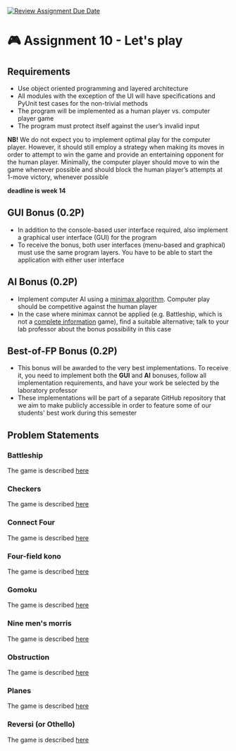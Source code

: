 [![Review Assignment Due Date](https://classroom.github.com/assets/deadline-readme-button-22041afd0340ce965d47ae6ef1cefeee28c7c493a6346c4f15d667ab976d596c.svg)](https://classroom.github.com/a/AM3fGEK5)
# :video_game: Assignment 10 - Let's play
## Requirements
- Use object oriented programming and layered architecture
- All modules with the exception of the UI will have specifications and PyUnit test cases for the non-trivial methods
- The program will be implemented as a human player vs. computer player game
- The program must protect itself against the user’s invalid input

**NB!** We do not expect you to implement optimal play for the computer player. However, it should still employ a strategy when making its moves in order to attempt to win the game and provide an entertaining opponent for the human player. Minimally, the computer player should move to win the game whenever possible and should block the human player’s attempts at 1-move victory, whenever possible

**deadline is week 14**

## GUI Bonus (0.2P)
- In addition to the console-based user interface required, also implement a graphical user interface (GUI) for the program
- To receive the bonus, both user interfaces (menu-based and graphical) must use the same program layers. You have to be able to start the application with either user interface
## AI Bonus (0.2P)
- Implement computer AI using a [minimax algorithm](https://en.wikipedia.org/wiki/Minimax). Computer play should be competitive against the human player
- In the case where minimax cannot be applied (e.g. Battleship, which is not a [complete information](https://en.wikipedia.org/wiki/Complete_information) game), find a suitable alternative; talk to your lab professor about the bonus possibility in this case
## Best-of-FP Bonus (0.2P)
- This bonus will be awarded to the very best implementations. To receive it, you need to implement both the **GUI** and **AI** bonuses, follow all implementation requirements, and have your work be selected by the laboratory professor
- These implementations will be part of a separate GitHub repository that we aim to make publicly accessible in order to feature some of our students' best work during this semester


## Problem Statements
### Battleship
The game is described [here](https://en.wikipedia.org/wiki/Battleship_(game))

### Checkers
The game is described [here](https://en.wikipedia.org/wiki/Checkers)

### Connect Four
The game is described [here](https://en.wikipedia.org/wiki/Connect_Four)

### Four-field kono
The game is described [here](https://en.wikipedia.org/wiki/Four-field_kono)

### Gomoku
The game is described [here](https://en.wikipedia.org/wiki/Gomoku)

### Nine men's morris
The game is described [here](https://en.wikipedia.org/wiki/Nine_men%27s_morris)

### Obstruction
The game is described [here](http://www.papg.com/show?2XMX)

### Planes
The game is described [here](https://ro.wikipedia.org/wiki/Avioane_(joc))

### Reversi (or Othello)
The game is described [here](https://en.wikipedia.org/wiki/Reversi)


